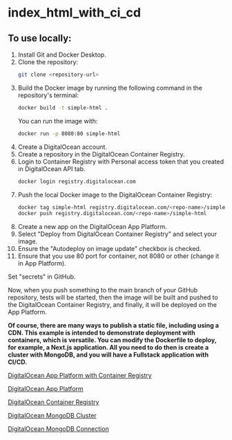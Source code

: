 # index_html_with_ci_cd

## To use locally:

1. Install Git and Docker Desktop.
2. Clone the repository:
   ```bash
   git clone <repository-url>
   ```
3. Build the Docker image by running the following command in the repository's terminal:
   ```bash
   docker build -t simple-html .
   ```
   You can run the image with:
   ```bash
   docker run -p 8080:80 simple-html
   ```
4. Create a DigitalOcean account.
5. Create a repository in the DigitalOcean Container Registry.
6. Login to Container Registry with Personal access token that you created in DigitalOcean API tab.
   ```bash
   docker login registry.digitalocean.com
   ```
7. Push the local Docker image to the DigitalOcean Container Registry:
   ```bash
   docker tag simple-html registry.digitalocean.com/<repo-name>/simple-html
   docker push registry.digitalocean.com/<repo-name>/simple-html
   ```
8. Create a new app on the DigitalOcean App Platform.
9. Select "Deploy from DigitalOcean Container Registry" and select your image.
10. Ensure the "Autodeploy on image update" checkbox is checked.
11. Ensure that you use 80 port for container, not 8080 or other (change it in App Platform).

Set "secrets" in GitHub.

Now, when you push something to the main branch of your GitHub repository, tests will be started, then the image will be built and pushed to the DigitalOcean Container Registry, and finally, it will be deployed on the App Platform.

**Of course, there are many ways to publish a static file, including using a CDN. This example is intended to demonstrate deployment with containers, which is versatile. You can modify the Dockerfile to deploy, for example, a Next.js application. All you need to do then is create a cluster with MongoDB, and you will have a Fullstack application with CI/CD.**

[DigitalOcean App Platform with Container Registry](https://www.youtube.com/watch?v=YAeOzVTN4EQ)

[DigitalOcean App Platform](https://docs.digitalocean.com/products/app-platform/how-to/deploy-from-container-images/)

[DigitalOcean Container Registry](https://docs.digitalocean.com/products/container-registry/getting-started/quickstart/)

[DigitalOcean MongoDB Cluster](https://docs.digitalocean.com/products/databases/mongodb/how-to/create/)

[DigitalOcean MongoDB Connection](https://docs.digitalocean.com/products/databases/mongodb/how-to/connect/)
